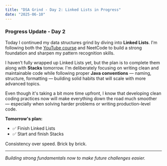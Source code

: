 ```yaml
---
title: "DSA Grind - Day 2: Linked Lists in Progress"
date: "2025-06-10"
---
```


### Progress Update - Day 2

Today I continued my data structures grind by diving into **Linked Lists**. I'm following both the [YouTube course](https://www.youtube.com/watch?v=RBSGKlAvoiM) and NeetCode to build a strong foundation and sharpen my pattern recognition skills.

I haven’t fully wrapped up Linked Lists yet, but the plan is to complete them along with **Stacks** tomorrow. I'm deliberately focusing on writing clean and maintainable code while following proper **Java conventions** — naming, structure, formatting — building solid habits that will scale with more advanced topics.

Even though it's taking a bit more time upfront, I know that developing clean coding practices now will make everything down the road much smoother — especially when solving harder problems or writing production-level code.

**Tomorrow's plan:**

- ✅ Finish Linked Lists
- ✅ Start and finish Stacks

Consistency over speed. Brick by brick.

---

_Building strong fundamentals now to make future challenges easier._
